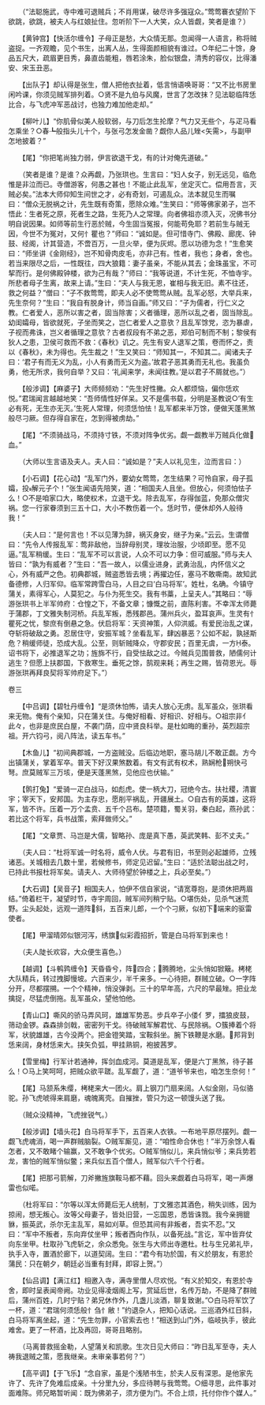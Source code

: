<!-- { "loadSidebar": true } -->
　　（“法聪施武，寺中难可退贼兵；不肖用谋，破尽许多强寇众。”莺莺褰衣望阶下欲跳，欲跳，被夫人与红娘扯住。忽听阶下一人大笑，众人皆觑，笑者是谁？）

　　【黄钟宫】【快活尔缠令】子母正是愁，大众情无那。忽闻得一人语言，称将贼盗捉。一齐观瞻，见个书生，出离人丛，生得面颜相貌有谁过。○年纪二十馀，身品五尺大，疏眉更目秀，鼻直齿能粗，唇若涂朱，脸似银盘，清秀的容仪，比得潘安、宋玉丑恶。

　　【出队子】却认得是张生，僧人把他衣扯着，低言悄语唤哥哥：“又不比书房里闲吟课，你须见贼军排列着。○贤不是九伯与风魔，世言了怎改抹？见法聪临阵恁比合，与飞虎冲军恶战讨，也独力难加他走却。”

　　【柳叶儿】“你肌骨似美人般软弱，与刀后怎生抡摩？气力又无些个，与疋马看怎乘坐？○春┺般指头儿十个，与张弓怎发金凿？觑你人品儿矬<矢需>，与副甲怎地披着？”

　　【尾】“你把笔尚独力弱，伊言欲退干戈，有的计对俺先道破。”

　　（笑者是谁？是谁？众再觑，乃张珙也。生言曰：“妇人女子，别无远见，临危惟是非泣而已。寺僧游客，何愚之甚也！不能止此乱军，坐定灭亡。偿用吾言，灭贼必矣。”法本大师仰知生间世之才，必有奇划，可遏乱众。法本就见生而嘱曰：“僧众无脱祸之计，先生既有奇策，愿除众难。”生笑曰：“师等佛家弟子，岂不悟此：生者死之原，死者生之路，生死乃人之常理。向者佛祖亦须入灭，况佛书分明自说因果。如师等前生行恶於贼，今生固当冤报，何能苟免耶？若前生与贼无因，今世不为冤对，又何忄瞿也？”师曰：“诚如是。但可惜寺门、佛殿、廊庑、钟鼓、经阁，计其营造，不啻百万，一旦火举，便为灰烬。愿以功德为念！”生愈笑曰：“师坐讲《金刚经》，岂不知骨肉皮毛，亦非己有。性者，我也；身者，舍也。若当来限尽之后，一性既往，四大狼籍：妻子虽亲，不能从其去；金珠虽宝，不可挈而行。是何佛殿钟楼，欲为己有哉？”师曰：“我等说道，不计生死，不恤寺宇。所悲者母子生离，故来上请。”生曰：“夫人与我无恩，崔相与我无旧。素不往还，救之何益？”僧曰：“子不救莺莺，即夫人必不使莺莺从贼。乱军必怒，大举兵来，先生奈何？”生曰：“我自有脱身计，师当自画。”师又曰：“子为儒者，行仁义之教。仁者爱人，恶所以害之者，固当除害；义者循理，恶所以乱之者，固当除乱。幼闺孀母，皆欲就死，子坐而笑之，岂仁者爱人之意欤？且乱军馀党，恣为暴虐，子视而弗诛，岂义者循理之意欤？古者叔段有不弟之恶，郑伯可制而不制；黎侯有狄人之患，卫侯可救而不救：《春秋》讥之。先生有安人退军之策，卷而怀之，责以《春秋》，未为得也。先生裁之！”生又笑曰：“师知其一，不知其二。闻诸夫子曰：‘君子有而无义为乱，小人有勇而无义为盗。’故君子恶其勇而无礼也。我虽负勇，他无所求，我何自举？又曰：‘礼闻来学，未闻往教。’是以君子不屑就也。”）

　　【般涉调】【麻婆子】大师频频劝：“先生好性撇。众人都烦恼，偏你恁欢悦。”君瑞闻言越越地笑：“吾师情性好佯呆。又不是儒书载，分明是圣教说○‘有生必有死，无生亦无灭。’生死人常理，何须恁怕怯！乱军都来半万馀，便做天蓬黑煞般尽刁厥。但存得自家在，怎到得被虏劫。”

　　【尾】“不须骑战马，不须持寸铁，不须对阵争优劣。觑一觑教半万贼兵化做血。”

　　（大师以生言语及夫人。夫人曰：“诚如是？”夫人以礼见生，泣而言曰：）

　　【小石调】【花心动】“乱军门外，要幼女莺莺，怎生结果？可怜自家，母子孤孀，投解元子个！”张生闻语先陪笑，道：“相国夫人且坐。但放心，何须怕怯子么！○不是咱家口大，略使权术，立退干戈。除去乱军，存得伽蓝，免那众僧灾祸。您一行家眷须到三五十口，大小不教伤着一个。恁时节，便休却外人般待我！”

　　（夫人曰：“是何言也！不以见薄为辞，祸灭身安，继子为亲。”云云。生谓僧曰：“先令人传报乱军：莺非敌他，当辞母别灵，理妆治服，少顷即至。愿不见逼。”乱军稍缓。生曰：“乱军不可以言说，人众不可以力争：但可威服。”师与夫人皆曰：“孰为有威者？”生曰：“吾一故人，以儒业进身，武勇治乱，内怀信义之心，外有威严之色。初典郡城，贼盗悉皆去境；再擢边任，塞马不敢嘶南。故知武备德修，人归军仰。临军常跨雪白马，人目之曰‘白马将军’。姓杜，名确。今镇守蒲关，素得军心，人莫犯之。与仆为死生交。我有书藁，上呈夫人。”其略曰：“辱游张珙书上半军帅府：仓惶之下，不备文章；慷慨之前，直陈利害。不幸浑太师薨于蒲郡，丁文雅失制河桥。兵乱军叛，悉残郡邑。蒲州兵火，盈耳哀声。生灵有忄瞿死之忧，黎庶有倒悬之急。伏启将军：天资神策，人仰洪威。有爱民治乱之谋，夺斩将破敌之勇。忍居住守，安振军城？坐看乱军，肆凶暴恶？公如不起，孰拯斯危？稍缓师徒，恐成大乱。公至，则斩贼降众，守郡安民；百里无虞，一方泰。诏书将下，必推退军之功；旌旆不行，自受怯敌之过。今贼兵见围普救，陋儒何计逃生？但愿上扶郡国，下救寒生。垂死之馀，鹄观来耗；再生之赐，皆荷恩光。辱游张珙再拜良契将军帅府足下。”）
 
卷三 


 

　　【中吕调】【碧牡丹缠令】“是须休怕怖，请夫人放心无虏。乱军虽众，张珙看来无物。俺有个亲知，只在蒲关住。与俺好相看、好相识、好相与。○祖宗非亻此々，也非是庶民白屋，不袭门荫，应中贤良科举。是杜如晦的重孙，英烈超宗祖。开六钧弓，阅八阵法，读五车书。”

　　【木鱼儿】“初间典郡城，一方盗贼没。后临边地职，塞马胡儿不敢正觑。方今出镇蒲关，掌着军卒。普天下好汉果煞数着。有文有武有权术，熟娴枪朔快弓弩。庶莫贼军三万垓，便是天蓬黑煞，见他应也伏输。”

　　【鹘打兔】“爱骑一疋白战马，如彪虎。使一柄大刀，冠绝今古。扶社稷，清寰宇；宰天下，安邦国。为主存忠，愿削平祸乱，开疆展土。○自古有的英雄，这将军，皆不许。压着一万个孟贲、五千个吕布。楚项籍，蜀关羽，秦白起，燕孙武：若比这个将军，兵书战策，索拜做师父。”

　　【尾】“文章贾、马岂是大儒，智略孙、庞是真下愚，英武笑韩、彭不丈夫。”

　　（夫人曰：“杜将军诚一时名将，威令人伏。与君有旧，书至则必起雄师，立残诸恶。关城相去几数十里，若候修书，师定见迟留。”生曰：“适於法聪出战之时，已持此书报杜将军矣。请夫人、大师待望於钟楼之上，兵必至矣。”）

　　【大石调】【吴音子】相国夫人，怕伊不信自家说，“请宽尊抱，是须休把两眉结。”倚着栏干，凝望时节，寺宇周回，贼军间列稍宁贴。○堪伤处，见杀气迷荒野。尘头起处，远观一道阵斜，五百来儿郎，一个个刁厥，似初下端来的驱雷使者。

　　【尾】甲溜晴郊似银河泻，绣旗似彩霞招折，管是白马将军到来也！

　　（夫人陡长欢容，大众便生喜色。）

　　【越调】【斗鹌鹑缠令】天昏昏兮，阵四合；腾腾地，尘头悄如锨簸。栲栳大队精兵，转过拽脚慢坡。六百来少，半千来多。一心待把，群贼立破。○一字阵分开，尽都摆搠。一个个精神，悄没弹剥。三十的早年高，六尺的早最矬。把业龙擒捉，尽猛虎倒拖。乱军虽众，望他怕他。

　　【青山口】嘶风的骄马弄风珂，雄雄军势恶。步兵卒子小偻亻罗，擂狼皮鼓，筛动金锣。森森排剑戟，密密列干戈。待破贼军解君忧、与民除祸。○簇捧着个将军，状貌雄雄，古今没两个。把金镫笑踏，宝鞍斜坐。腕下铁鞭是水磨。邦背到恁来阔，身材恁来大。挟矢负弧，甲挂熟铜，袍披茜罗。

　　【雪里梅】行军计若通神，挥剑血成河。莫道是乱军，便是六丁黑煞，待子甚么！○马上笑呵呵，把贼众欲平蹉。乱军觑了，道：“道爷爷来也，咱怎生奈何！”

　　【尾】马颔系朱缨，栲栳来大一团火。肩上钢刀门扇来阔。人似金刚，马似骆驼。孙飞虎唬得来肩磨，魂魄离壳。自摧挫，管只为这一顿馒头送了我。

　　（贼众没精神，飞虎挫锐气。）

　　【般涉调】【墙头花】白马将军手下，五百来人衣铁。一布地平原尽摆列。觑一觑飞虎魂消，喝一声群贼脑裂。○贼军厮见，道：“咱性命合休也！”半万余馀人看怎者，又不敢睹个输赢，又不敢争个优劣。○贼军悄似儿，来兵悄似爷；来兵势若龙，害怕的贼军悄似鳖；来兵似五百个僧人，贼军似六千个行者。

　　【尾】把那弓箭解，刀斧撇旌旗鞍马都不藉。回头来觑着白马将军，喝一声爆雷也似喏。

　　（杜将军曰：“尔等以浑太师薨后无人统制，丁文雅恣其酒色，稍失训练，因为掠闹，想无叛心。汝等父母妻子，皆处旧营，一忘国恩，悉皆诛戮。我今亲拥貔貅，振英武，杀尔无主乱军，易如刈草。但恐其间有非叛者，吾实不忍。”又曰：“军中不叛者，东向弃仗坐甲；叛者西向作队，以备死战。”言讫，军中皆弃仗向东坐甲。杜取孙飞虎斩之，余众悉免。张生与大师出寺邀杜。杜与生兄弟礼毕，执手入寺，置酒於廊下，以道契阔。生曰：“君今有功於国，有义於朋友，有恩於蒲民：只在朝夕，朝廷必当重有封拜，即容上贺。”）

　　【仙吕调】【满江红】相邀入寺，满寺里僧人尽欢悦。“有义於知交，有恩於寺舍，即时呈表闻帝阙。功业见得凌烟阁上写，赏延后世，名传万劫，不是降了群贼后，蒲州百姓，几时宁贴？弟兄休作外，几盏儿淡酒，聊复致谢。”○白马将军饮了一杯，道：“君瑞何须恁般忄刍忄敝！”约退杂人，把知心话说。三巡酒外红日斜，白马将军离坐起，道：“先生勿罪，小官索去也！”相送到山门外，临岐执手，彼此难舍。更了一杯酒，比及再回，哥哥且略别。

　　（马离普救摇金勒，人望蒲关和凯歌。生次日见大师曰：“昨日乱军至寺，夫人祷我退贼之策，愿我继亲。未审亲事若何？”）

　　【高平调】【于飞乐】“念自家，虽是个浅陋书生，於夫人反有深恩。是他家先许了、先许了免难后成亲。十分里九分，多应待聘与我莺莺。○细寻思，此件事对面难陈。师兄略暂听闻：既为佛弟子，须方便为门。不合上烦，托付你作个媒人。”

